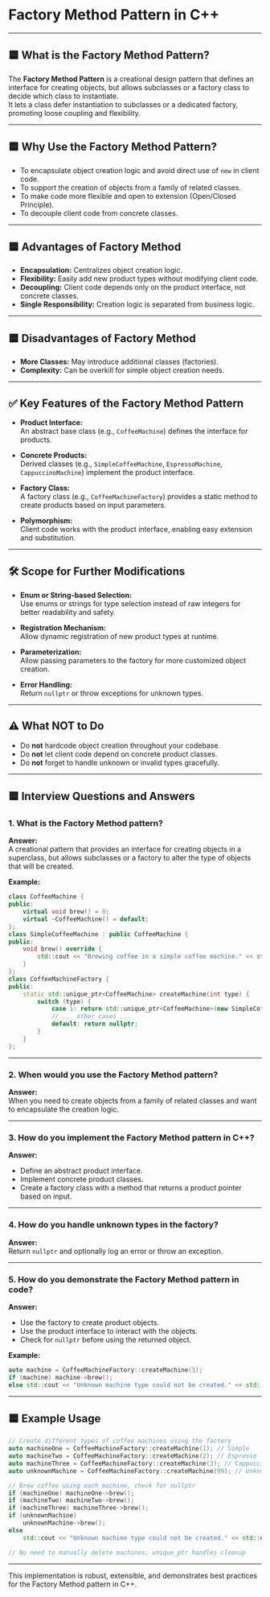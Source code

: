 # Factory Method Pattern in C++

---

## 🟦 What is the Factory Method Pattern?

The **Factory Method Pattern** is a creational design pattern that defines an interface for creating objects, but allows subclasses or a factory class to decide which class to instantiate.  
It lets a class defer instantiation to subclasses or a dedicated factory, promoting loose coupling and flexibility.

---

## 🟦 Why Use the Factory Method Pattern?

- To encapsulate object creation logic and avoid direct use of `new` in client code.
- To support the creation of objects from a family of related classes.
- To make code more flexible and open to extension (Open/Closed Principle).
- To decouple client code from concrete classes.

---

## 🟦 Advantages of Factory Method

- **Encapsulation:** Centralizes object creation logic.
- **Flexibility:** Easily add new product types without modifying client code.
- **Decoupling:** Client code depends only on the product interface, not concrete classes.
- **Single Responsibility:** Creation logic is separated from business logic.

---

## 🟦 Disadvantages of Factory Method

- **More Classes:** May introduce additional classes (factories).
- **Complexity:** Can be overkill for simple object creation needs.

---

## ✅ Key Features of the Factory Method Pattern

- **Product Interface:**  
  An abstract base class (e.g., `CoffeeMachine`) defines the interface for products.

- **Concrete Products:**  
  Derived classes (e.g., `SimpleCoffeeMachine`, `EspressoMachine`, `CappuccinoMachine`) implement the product interface.

- **Factory Class:**  
  A factory class (e.g., `CoffeeMachineFactory`) provides a static method to create products based on input parameters.

- **Polymorphism:**  
  Client code works with the product interface, enabling easy extension and substitution.

---

## 🛠️ Scope for Further Modifications

- **Enum or String-based Selection:**  
  Use enums or strings for type selection instead of raw integers for better readability and safety.

- **Registration Mechanism:**  
  Allow dynamic registration of new product types at runtime.

- **Parameterization:**  
  Allow passing parameters to the factory for more customized object creation.

- **Error Handling:**  
  Return `nullptr` or throw exceptions for unknown types.

---

## ⚠️ What NOT to Do

- Do **not** hardcode object creation throughout your codebase.
- Do **not** let client code depend on concrete product classes.
- Do **not** forget to handle unknown or invalid types gracefully.

---

## 🟦 Interview Questions and Answers

### 1. What is the Factory Method pattern?
**Answer:**  
A creational pattern that provides an interface for creating objects in a superclass, but allows subclasses or a factory to alter the type of objects that will be created.

**Example:**  
```cpp
class CoffeeMachine {
public:
    virtual void brew() = 0;
    virtual ~CoffeeMachine() = default;
};
class SimpleCoffeeMachine : public CoffeeMachine {
public:
    void brew() override {
        std::cout << "Brewing coffee in a simple coffee machine." << std::endl;
    }
};
class CoffeeMachineFactory {
public:
    static std::unique_ptr<CoffeeMachine> createMachine(int type) {
        switch (type) {
            case 1: return std::unique_ptr<CoffeeMachine>(new SimpleCoffeeMachine());
            // ... other cases ...
            default: return nullptr;
        }
    }
};
```

---

### 2. When would you use the Factory Method pattern?
**Answer:**  
When you need to create objects from a family of related classes and want to encapsulate the creation logic.

---

### 3. How do you implement the Factory Method pattern in C++?
**Answer:**  
- Define an abstract product interface.
- Implement concrete product classes.
- Create a factory class with a method that returns a product pointer based on input.

---

### 4. How do you handle unknown types in the factory?
**Answer:**  
Return `nullptr` and optionally log an error or throw an exception.

---

### 5. How do you demonstrate the Factory Method pattern in code?
**Answer:**  
- Use the factory to create product objects.
- Use the product interface to interact with the objects.
- Check for `nullptr` before using the returned object.

**Example:**
```cpp
auto machine = CoffeeMachineFactory::createMachine(1);
if (machine) machine->brew();
else std::cout << "Unknown machine type could not be created." << std::endl;
```

---

## 🟦 Example Usage

```cpp
// Create different types of coffee machines using the factory
auto machineOne = CoffeeMachineFactory::createMachine(1); // Simple
auto machineTwo = CoffeeMachineFactory::createMachine(2); // Espresso
auto machineThree = CoffeeMachineFactory::createMachine(3); // Cappuccino
auto unknownMachine = CoffeeMachineFactory::createMachine(99); // Unknown type

// Brew coffee using each machine, check for nullptr
if (machineOne) machineOne->brew();
if (machineTwo) machineTwo->brew();
if (machineThree) machineThree->brew();
if (unknownMachine)
    unknownMachine->brew();
else
    std::cout << "Unknown machine type could not be created." << std::endl;

// No need to manually delete machines; unique_ptr handles cleanup
```

---

This implementation is robust, extensible, and demonstrates best practices for the Factory Method pattern in C++.